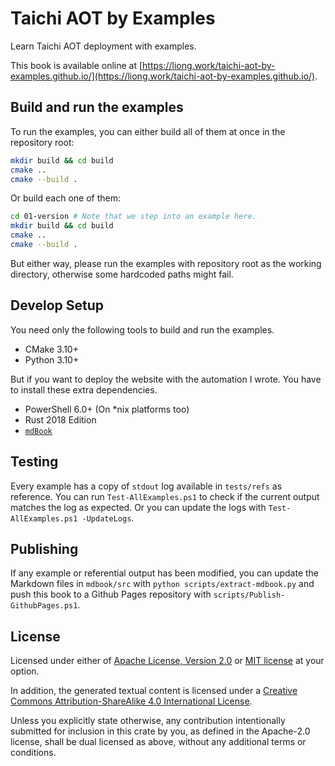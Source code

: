# Taichi AOT by Examples

Learn Taichi AOT deployment with examples.

This book is available online at [https://liong.work/taichi-aot-by-examples.github.io/](https://liong.work/taichi-aot-by-examples.github.io/).

## Build and run the examples

To run the examples, you can either build all of them at once in the repository
root:

```bash
mkdir build && cd build
cmake ..
cmake --build .
```

Or build each one of them:

```bash
cd 01-version # Note that we step into an example here.
mkdir build && cd build
cmake ..
cmake --build .
```

But either way, please run the examples with repository root as the working
directory, otherwise some hardcoded paths might fail.

## Develop Setup

You need only the following tools to build and run the examples.

- CMake 3.10+
- Python 3.10+

But if you want to deploy the website with the automation I wrote. You have to
install these extra dependencies.

- PowerShell 6.0+ (On *nix platforms too)
- Rust 2018 Edition
- [`mdBook`](https://github.com/rust-lang/mdBook)

## Testing

Every example has a copy of `stdout` log available in `tests/refs` as reference.
You can run `Test-AllExamples.ps1` to check if the current output matches the
log as expected. Or you can update the logs with
`Test-AllExamples.ps1 -UpdateLogs`.

## Publishing

If any example or referential output has been modified, you can update the
Markdown files in `mdbook/src` with `python scripts/extract-mdbook.py` and
push this book to a Github Pages repository with
`scripts/Publish-GithubPages.ps1`.

## License

Licensed under either of <a href="LICENSE-APACHE">Apache License, Version
2.0</a> or <a href="LICENSE-MIT">MIT license</a> at your option.

In addition, the generated textual content is licensed under a <a rel="license" href="http://creativecommons.org/licenses/by-sa/4.0/">Creative Commons Attribution-ShareAlike 4.0 International License</a>.

Unless you explicitly state otherwise, any contribution intentionally submitted
for inclusion in this crate by you, as defined in the Apache-2.0 license, shall
be dual licensed as above, without any additional terms or conditions.
